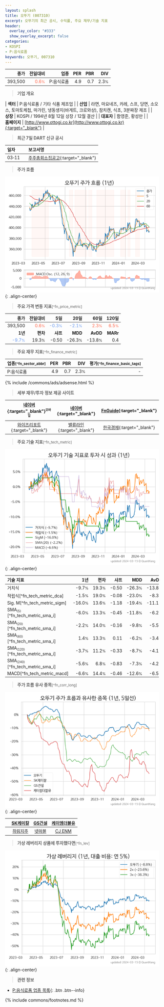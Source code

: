 ```yaml
---
layout: splash
title: 오뚜기 (007310)
excerpt: 오뚜기의 최근 공시, 수익률, 주요 재무/기술 지표
header:
  overlay_color: "#333"
  show_overlay_excerpt: false
categories:
- KOSPI
- P:음식료품
keywords: 오뚜기, 007310
---
```


| **종가** | **전일대비** | **업종** | **PER** | **PBR** | **DIV** |
| -------: | -----------: | -------: | ------: | ------: | ------: |
| 393,500 | <span style="color: tomato">0.6<small>%</small></span> | P:음식료품 | 4.9 | 0.7 | 2.3<small>%</small> |

<!-- more -->


> **기업 개요**<a id="company"></a>

| <span style="white-space:nowrap;">**섹터**</span> | P:음식료품 / 기타 식품 제조업 |
| <span style="white-space:nowrap;">**산업**</span> | 라면, 마요네즈, 카레, 스프, 당면, 소오스, 토마토케첩, 마가린, 냉동생지(바게트, 크로와상), 참치캔, 식초, 3분짜장 제조 |
| <span style="white-space:nowrap;">**상장**</span> | KOSPI / 1994년 8월 12일 상장 / 12월 결산 |
| <span style="white-space:nowrap;">**대표자**</span> | 함영준, 황성만 |
| <span style="white-space:nowrap;">**홈페이지**</span> | [http://www.ottogi.co.kr](http://www.ottogi.co.kr){:target="_blank"} |


> **최근 7일 DART 신규 공시**<a id="dart"></a>

| **일자** |      | **보고서명** |
| :------- | :--- | :----------- |
| 03&#x2011;11 | | [주주총회소집공고](https://dart.fss.or.kr/dsaf001/main.do?rcpNo=20240311000125){:target="_blank"} |


> **주가 흐름**<a id="price"></a>

![007310](/stock/images/007310.png){: .align-center}


> **주요 가격 변동 지표**<small>[^fn_price_metric]</small>

| **종가** | **전일대비** | **5일** | **20일** | **60일** | **120일** |
| -------: | -----------: | ------: | -------: | -------: | --------: |
| 393,500 | <span style="color: tomato">0.6<small>%</small></span> | <span style="color: cornflowerblue">-0.3<small>%</small></span> | <span style="color: cornflowerblue">-2.1<small>%</small></span> | <span style="color: tomato">2.3<small>%</small></span> | <span style="color: tomato">6.5<small>%</small></span> |
| **1년** | **편차** | **샤프** | **MDD** | **AvDD** | **MARr** |
| <span style="color: cornflowerblue">-9.7<small>%</small></span> | 19.3<small>%</small> | -0.50 | -26.3<small>%</small> | -13.8<small>%</small> | 0.4 |


> **주요 재무 지표**<small>[^fn_finance_metric]</small>

| **업종**<small>[^fn_sector_abbr]</small> | **PER** | **PBR** | **DIV** | **평가**<small>[^fn_finance_basic_tags]</small> |
| :--------------------------------------- | ------: | ------: | ------: | ----------------------------------------------: |
| P:음식료품 | 4.9 | 0.7 | 2.3<small>%</small> | - |



{% include /commons/ads/adsense.html %}

> **세부 재무/투자 정보 제공 사이트**

| [네이버](https://m.stock.naver.com/domestic/stock/007310/finance/summary){:target="_blank"}<sup><small>모바일</small></sup> | [네이버](https://finance.naver.com/item/coinfo.naver?code=007310){:target="_blank"} | [FnGuide](https://comp.fnguide.com/SVO2/ASP/SVD_Invest.asp?gicode=A007310&MenuYn=Y){:target="_blank"} |
| :---: | :---: | :---: |
| [와이즈리포트](https://comp.wisereport.co.kr/company/c1040001.aspx?cmp_cd=007310){:target="_blank"} | [밸류라인](https://www.valueline.co.kr/finance/summary/007310){:target="_blank"} | [한국경제](https://markets.hankyung.com/stock/007310/financial-summary){:target="_blank"} |


> **주요 기술 지표**<small>[^fn_tech_metric]</small>


![007310](/stock/images/007310_tech.png){: .align-center}

| **기술 지표** | **1년** | **편차** | **샤프** | **MDD** | **AvDD** |
| :------------ | ------: | -----------: | -------: | ------: | -------: |
| 거치식 | -9.7<small>%</small> | 19.3<small>%</small> | -0.50 | -26.3<small>%</small> | -13.8<small>%</small> |
| 적립식[^fn_tech_metric_dca] | -1.5<small>%</small> | 19.0<small>%</small> | -0.08 | -23.0<small>%</small> | -8.3<small>%</small> |
| Sig. M[^fn_tech_metric_sigm] | -16.0<small>%</small> | 13.6<small>%</small> | -1.18 | -19.4<small>%</small> | -11.1<small>%</small> |
| SMA<small><sub>(5)</sub></small>[^fn_tech_metric_sma_i] | -6.0<small>%</small> | 13.3<small>%</small> | -0.45 | -11.8<small>%</small> | -6.2<small>%</small> |
| SMA<small><sub>(20)</sub></small>[^fn_tech_metric_sma_i] | -2.2<small>%</small> | 14.0<small>%</small> | -0.16 | -9.8<small>%</small> | -5.5<small>%</small> |
| SMA<small><sub>(60)</sub></small>[^fn_tech_metric_sma_i] | 1.4<small>%</small> | 13.3<small>%</small> | 0.11 | -6.2<small>%</small> | -3.4<small>%</small> |
| SMA<small><sub>(120)</sub></small>[^fn_tech_metric_sma_i] | -3.7<small>%</small> | 11.2<small>%</small> | -0.33 | -8.7<small>%</small> | -4.1<small>%</small> |
| SMA<small><sub>(240)</sub></small>[^fn_tech_metric_sma_i] | -5.6<small>%</small> | 6.8<small>%</small> | -0.83 | -7.3<small>%</small> | -4.2<small>%</small> |
| MACD[^fn_tech_metric_macd] | -6.6<small>%</small> | 14.4<small>%</small> | -0.46 | -12.6<small>%</small> | -6.5<small>%</small> |


> **주가 흐름 유사 종목**<a id="corr"></a><small>[^fn_corr_long]</small>

![007310](/stock/images/007310_corr.png){: .align-center}

|       | [SK케미칼](/285130/) | [GS건설](/006360/) | [케이엠더블유](/032500/) |
| :---: | :------------------------------------: | :------------------------------------: | :------------------------------------: |
|       | [하림지주](/003380/) | [넷마블](/251270/) | [CJ ENM](/035760/) |


> **가상 레버리지 상품에 투자했다면**<a id="2x"></a><small>[^fn_lev]</small>

![007310](/stock/images/007310_2x.png){: .align-center}


> **관련 정보**

- [P:음식료품 업종 목록](/stats/sector/kospi_업종_음식료품_종목/){: .btn .btn--info}

{% include commons/footnotes.md %}